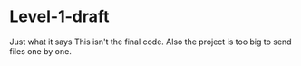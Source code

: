 # Level-1-draft
Just what it says
This isn't the final code. Also the project is too big to send files one by one.
